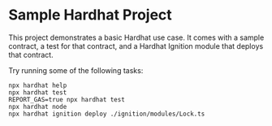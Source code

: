 # Sample Hardhat Project

This project demonstrates a basic Hardhat use case. It comes with a sample contract, a test for that contract, and a Hardhat Ignition module that deploys that contract.

Try running some of the following tasks:

```shell
npx hardhat help
npx hardhat test
REPORT_GAS=true npx hardhat test
npx hardhat node
npx hardhat ignition deploy ./ignition/modules/Lock.ts
```

<!-- yarn run v1.22.22
DEPLOYMENTS
===========
$ hardhat deploy --network alfajores --export deployments/contracts.json
Nothing to compile
No need to generate any newer typings.
deploying "Learna" (tx: 0x4361af1de8a45418b939e1a0630ed4723adb71df739d798cb72066d87142269a)...: deployed at 0x7B5C41A863604aE9dC5471Af977cbB3Effa365A7 with 1184780 gas
Learna contract deployed to: 0x7B5C41A863604aE9dC5471Af977cbB3Effa365A7
deploying "GrowToken" (tx: 0x030f885325bc7a4382be10343cdca50efe63551ce563f8e937fd0edf855acf6a)...: deployed at 0x26F833e9367f00E40EcFdF000aB6f7AbA9583CD1 with 794345 gas
GrowToken deployed to: 0x26F833e9367f00E40EcFdF000aB6f7AbA9583CD1
Done in 29.73s. -->


<!-- yarn run v1.22.22
$ hardhat deploy --network alfajores --export deployments/contracts.json
Nothing to compile
No need to generate any newer typings.
Admin 0xC0f6Ef6C8A58fB431015D4D2d7e0925718EaC010
deploying "Learna" (tx: 0xe884f1839ac0f0b1ad186ee364cb2e8311b066ff198028a992de081239c1ddaf)...: deployed at 0xdFb9C2595C38f2275f1adb5d8a71c8b29A7bad0e with 2457777 gas
Learna contract deployed to: 0xdFb9C2595C38f2275f1adb5d8a71c8b29A7bad0e
deploying "GrowToken" (tx: 0x426de36b55fbf6fd48043e8a3960ca5a216624bf168992efbc20e57f216c6111)...: deployed at 0xC92dE8aeDE6799c30D874bF273aB74A4eea01A35 with 794345 gas
GrowToken deployed to: 0xC92dE8aeDE6799c30D874bF273aB74A4eea01A35
Done in 34.11s. -->
<!-- 
$ hardhat deploy --network alfajores --export deployments/contracts.json
Nothing to compile
No need to generate any newer typings.
Admin 0xC0f6Ef6C8A58fB431015D4D2d7e0925718EaC010
deploying "Learna" (tx: 0x9eacfa70316d52c396509a9a29680a32b22588960cb2da9fbdf097e61c4775f3)...: deployed at 0x262EE780B100e9D2e3Cb1C7F86C4fA001b710FC7 with 2601865 gas
Learna contract deployed to: 0x262EE780B100e9D2e3Cb1C7F86C4fA001b710FC7
deploying "GrowToken" (tx: 0xeac0b47f1be49dc21099fe7bb17334a26ad79b558e507358bc3e8a97008e139d)...: deployed at 0x3824d0DaD2C9aE91dD9d96fc9c0295ef53d82D87 with 794321 gas
GrowToken deployed to: 0x3824d0DaD2C9aE91dD9d96fc9c0295ef53d82D87
Done in 65.88s. -->

<!-- Testnet
deployer 0xD7c271d20c9E323336bFC843AEb8deC23B346352
reusing "Learna" at 0x4AeDfE7137012679837bd7284d80FAfdC72513c6
Learna contract deployed to: 0x4AeDfE7137012679837bd7284d80FAfdC72513c6
reusing "GrowToken" at 0x0D42E9B84d11Ea4A66660E167546632619633799
GrowToken deployed to: 0x0D42E9B84d11Ea4A66660E167546632619633799
🔄 Syncing contracts data to Next App...
✅ Data synchronization completed!
Done in 28.43s. -->


<!-- Nothing to compile
No need to generate any newer typings.
Mode 1
deployer 0xa1f70ffA4322E3609dD905b41f17Bf3913366bC1
deploying "Learna" (tx: 0xbcc0f66b38658faae3252dbdbfa5458ecd973ffb57347da7a1bb8aceb2af8193)...: deployed at 0x9761496D5a1968B0320bb0059e4D0fDA29861805 with 2827477 gas
Learna contract deployed to: 0x9761496D5a1968B0320bb0059e4D0fDA29861805
deploying "GrowToken" (tx: 0xdd970aa0df26683148cf6bbc712bbff7e4870f409305493e0e920eba5c00df91)...: deployed at 0x800B1666d554e249FCCf5f0855455F43a140d2e5 with 794345 gas
GrowToken deployed to: 0x800B1666d554e249FCCf5f0855455F43a140d2e5
🔄 Syncing contracts data to Next App...
✅ Data synchronization completed!
Done in 48.95s -->